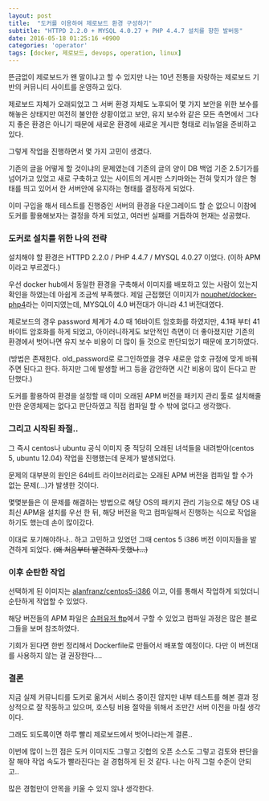 ```yaml
---
layout: post
title:  "도커를 이용하여 제로보드 환경 구성하기"
subtitle: "HTTPD 2.2.0 + MYSQL 4.0.27 + PHP 4.4.7 설치를 향한 발버둥"
date: 2016-05-18 01:25:16 +0900
categories: 'operator'
tags: [docker, 제로보드, devops, operation, linux]
---
```


뜬금없이 제로보드가 왠 말이냐고 할 수 있지만 나는 10년 전통을 자랑하는  제로보드 기반의 커뮤니티 사이트를 운영하고 있다.

제로보드 자체가 오래되었고 그 서버  환경 자체도 노후되어 몇 가지 보안을 위한 보수를 해놓은 상태지만 여전히 불안한 상황이었고 보안, 유지 보수와 같은 모든 측면에서 그다지 좋은 환경은 아니기 때문에 새로운 환경에 새로운 게시판 형태로 리뉴얼을 준비하고 있다.

그렇게 작업을 진행하면서 몇 가지 고민이 생겼다.

기존의 글을 어떻게 할 것이냐의 문제였는데 기존의 글의 양이 DB 백업 기준 2.5기가를 넘어가고 있었고 새로 구축하고 있는 사이트의 게시판 스키마와는 전혀 맞지가 않은 형태를 띄고 있어서 한 서버안에 유지하는 형태를 결정하게 되었다.

이미 구입을 해서 테스트를 진행중인 서버의 환경을 다운그레이드 할 순 없으니 이참에 도커를 활용해보자는 결정을 하게 되었고, 여러번 실패를 거듭하여 현재는 성공했다.

### 도커로 설치를 위한 나의 전략

설치해야 할 환경은 HTTPD 2.2.0 / PHP 4.4.7 / MYSQL 4.0.27 이었다. (이하 APM 이라고 부르겠다.)

우선 docker hub에서 동일한 환경을 구축해서 이미지를 배포하고 있는 사람이 있는지 확인을 하였는데 아쉽게 조금씩 부족했다. 제일 근접했던 이미지가 <a href="https://hub.docker.com/r/nouphet/docker-php4/" target="_blank">nouphet/docker-php4</a>라는 이미지였는데, MYSQL이 4.0 버전대가 아니라 4.1 버전대였다.

제로보드의 경우 password 체계가 4.0 때 16바이트 암호화를 하였지만, 4.1때 부터 41바이트 암호화를 하게 되었고, 아이러니하게도 보안적인 측면이 더 좋아졌지만 기존의 환경에서 벗어나면 유지 보수 비용이 더 많이 들 것으로 판단되었기 때문에 포기하였다.

(방법은 존재한다. old\_password로 로그인하였을 경우 새로운 암호 규정에 맞게 바꿔주면 된다고 한다. 하지만 그에 발생할 버그 등을 감안하면 시간 비용이 많이 든다고 판단했다.)

도커를 활용하여 환경을 설정할 때 이미 오래된 APM 버전을 패키지 관리 툴로 설치해줄만한 운영체제는 없다고 판단하였고 직접 컴파일 할 수 밖에 없다고 생각했다.

### 그리고 시작된 좌절..

그 즉시 centos나 ubuntu 공식 이미지 중 적당히 오래된 녀석들을 내려받아(centos 5, ubuntu 12.04) 작업을 진행했는데 문제가 발생되었다.

문제의 대부분의 원인은 64비트 라이브러리로는 오래된 APM 버전을 컴파일 할 수가 없는 문제(...)가 발생한 것이다.

몇몇분들은 이 문제를 해결하는 방법으로 해당 OS의 패키지 관리 기능으로 해당 OS 내 최신 APM을 설치를 우선 한 뒤, 해당 버전을 막고 컴파일해서 진행하는 식으로 작업을 하기도 했는데 손이 많이갔다.

이대로 포기해야하나.. 하고 고민하고 있었던 그때 centos 5 i386 버전 이미지들을 발견하게 되었다. <del>(왜 처음부터 발견하지 못했나...)</del>

### 이후 순탄한 작업

선택하게 된 이미지는 <a href="https://hub.docker.com/r/alanfranz/centos5-i386/" target="_blank">alanfranz/centos5-i386</a> 이고, 이를 통해서 작업하게 되었더니 순탄하게 작업할 수 있었다.

해당 버전들의 APM 파일은 <a href="http://ftp.superuser.co.kr/" target="_blank">슈퍼유저 ftp</a>에서 구할 수 있었고 컴파일 과정은 많은 블로그들을 보며 참조하였다.

기회가 된다면 한번 정리해서 Dockerfile로 만들어서 배포할 예정이다. 다만 이 버전대를 사용하지 않는 걸 권장한다....

### 결론

지금 실제 커뮤니티를 도커로 옮겨서 서비스 중이진 않지만 내부 테스트를 해본 결과 정상적으로 잘 작동하고 있으며, 호스팅 비용 절약을 위해서 조만간 서버 이전을 마칠 생각이다.

그래도 되도록이면 하루 빨리 제로보드에서 벗어나라는게 결론..

이번에 많이 느낀 점은 도커 이미지도 그렇고 깃헙의 오픈 소스도 그렇고 검토와 판단을 잘 해야  작업 속도가 빨라진다는 걸 경험하게 된 것 같다. 나는 아직 그럴 수준이 안되고..

많은 경험만이 안목을 키울 수 있지 않나 생각한다.
